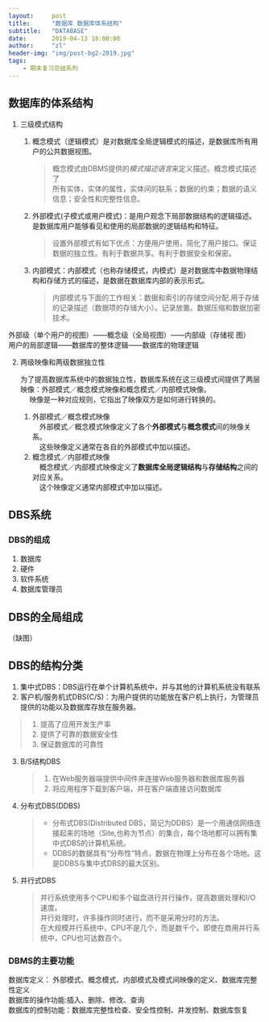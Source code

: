 ```yaml
---
layout:     post
title:      "数据库 数据库体系结构"
subtitle:   "DATABASE"
date:       2019-04-13 18:00:00
author:     "zl"
header-img: "img/post-bg2-2019.jpg"
tags:
    - 期末复习总结系列
---
```


## 数据库的体系结构
1. 三级模式结构 
    1. 概念模式（逻辑模式）是对数据库全局逻辑模式的描述，是数据库所有用户的公共数据视图。
        >概念模式由DBMS提供的*模式描述语言*来定义描述。概念模式描述了   
        所有实体，实体的属性，实体间的联系；数据的约束；数据的语义信息；安全性和完整性信息。
    2. 外部模式(子模式或用户模式)：是用户观念下局部数据结构的逻辑描述。是数据库用户能够看见和使用的局部数据的逻辑结构和特征。
        >设置外部模式有如下优点：方便用户使用，简化了用户接口。保证数据的独立性。有利于数据共享。有利于数据安全和保密。

    3. 内部模式：内部模式（也称存储模式，内模式）是对数据库中数据物理结构和存储方式的描述，是数据在数据库内部的表示形式。
        >内部模式与下面的工作相关：数据和索引的存储空间分配.用于存储的记录描述（数据项的存储大小）。记录放置。数据压缩和数据加密技术。

外部级（单个用户的视图）——概念级（全局视图）——内部级（存储视
图）    
用户的局部逻辑——数据库的整体逻辑——数据库的物理逻辑

2. 两级映像和两级数据独立性

    为了提高数据库系统中的数据独立性，数据库系统在这三级模式间提供了两层映像：外部模式／概念模式映像和概念模式／内部模式映像。  
　  映像是一种对应规则，它指出了映像双方是如何进行转换的。
   1. 外部模式／概念模式映像   
   　外部模式／概念模式映像定义了各个**外部模式**与**概念模式**间的映像关系。  
   　这些映像定义通常在各自的外部模式中加以描述。
   2. 概念模式／内部模式映像    
　概念模式／内部模式映像定义了**数据库全局逻辑结构**与**存储结构**之间的对应关系。  
　这个映像定义通常内部模式中加以描述。

## DBS系统

### DBS的组成
1. 数据库
2. 硬件
3. 软件系统
4. 数据库管理员

## DBS的全局组成
（缺图）

## DBS的结构分类
1. 集中式DBS：DBS运行在单个计算机系统中，并与其他的计算机系统没有联系
2. 客户机/服务机式DBS(C/S)：为用户提供的功能放在客户机上执行，为管理员提供的功能以及数据库存放在服务器。 
  > 1. 提高了应用开发生产率    
   > 2. 提供了可靠的数据安全性  
   > 3. 保证数据库的可靠性

   
3. B/S结构DBS
   >  1. 在Web服务器端提供中间件来连接Web服务器和数据库服务器 
    > 2. 将应用程序下载到客户端，并在客户端直接访问数据库 

4. 分布式DBS(DDBS)  
   > - 分布式DBS(Distributed DBS，简记为DDBS）是一个用通信网络连接起来的场地（Site,也称为节点）的集合，每个场地都可以拥有集中式DBS的计算机系统。
   >  - DDBS的数据具有“分布性”特点，数据在物理上分布在各个场地。这是DDBS与集中式DBS的最大区别。

5. 并行式DBS    
   > 并行系统使用多个CPU和多个磁盘进行并行操作，提高数据处理和I/O速度。   
    并行处理时，许多操作同时进行，而不是采用分时的方法。    
    在大规模并行系统中，CPU不是几个，而是数千个。即使在商用并行系统中，CPU也可达数百个。 

### DBMS的主要功能

数据库定义：    外部模式、概念模式、内部模式及模式间映像的定义、数据库完整性定义        
数据库的操作功能:插入、删除、修改、查询     
数据库的控制功能：数据库完整性检查、安全性控制、并发控制、数据库恢复    




